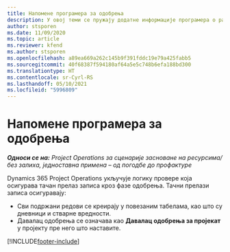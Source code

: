 ```yaml
---
title: Напомене програмера за одобрења
description: У овој теми се пружају додатне информације програмера о раду са одобрењима.
author: stsporen
ms.date: 11/09/2020
ms.topic: article
ms.reviewer: kfend
ms.author: stsporen
ms.openlocfilehash: a89ea669a262c145b9f391fddc19e79a425fabb5
ms.sourcegitcommit: 40f68387f594180af64a5e5c748b6efa188bd300
ms.translationtype: HT
ms.contentlocale: sr-Cyrl-RS
ms.lasthandoff: 05/10/2021
ms.locfileid: "5996809"
---
```

# <a name="developer-notes-for-approvals"></a>Напомене програмера за одобрења

_**Односи се на:** Project Operations за сценарије засноване на ресурсима/без залиха, једноставна примена – од погодбе до профактуре_

Dynamics 365 Project Operations укључује логику провере која осигурава тачан прелаз записа кроз фазе одобрења. Тачни прелази записа осигуравају: 

  - Сви подржани редови се креирају у повезаним табелама, као што су дневници и стварне вредности.
  - Давалац одобрења се означава као **Давалац одобрења за пројекат** у пројекту пре него што наставите.


[!INCLUDE[footer-include](../includes/footer-banner.md)]
